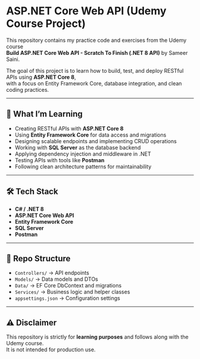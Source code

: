 # ASP.NET Core Web API (Udemy Course Project)

This repository contains my practice code and exercises from the Udemy course  
**Build ASP.NET Core Web API - Scratch To Finish (.NET 8 API)** by Sameer Saini.  

The goal of this project is to learn how to build, test, and deploy RESTful APIs using **ASP.NET Core 8**,  
with a focus on Entity Framework Core, database integration, and clean coding practices.

---

## 🚀 What I’m Learning
- Creating RESTful APIs with **ASP.NET Core 8**  
- Using **Entity Framework Core** for data access and migrations  
- Designing scalable endpoints and implementing CRUD operations  
- Working with **SQL Server** as the database backend  
- Applying dependency injection and middleware in .NET  
- Testing APIs with tools like **Postman**  
- Following clean architecture patterns for maintainability  

---

## 🛠️ Tech Stack
- **C# / .NET 8**
- **ASP.NET Core Web API**
- **Entity Framework Core**
- **SQL Server**
- **Postman**

---

## 📂 Repo Structure
- `Controllers/` → API endpoints  
- `Models/` → Data models and DTOs  
- `Data/` → EF Core DbContext and migrations  
- `Services/` → Business logic and helper classes  
- `appsettings.json` → Configuration settings  

---

## ⚠️ Disclaimer
This repository is strictly for **learning purposes** and follows along with the Udemy course.  
It is not intended for production use.  
